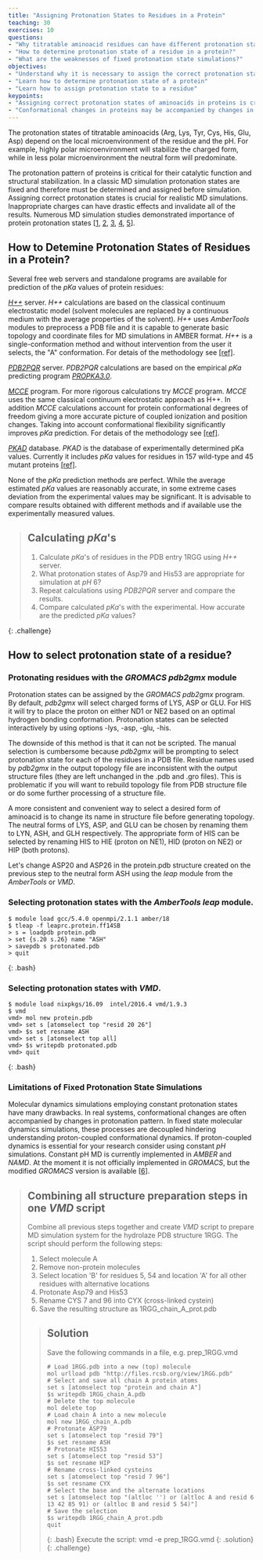 ```yaml
---
title: "Assigning Protonation States to Residues in a Protein"
teaching: 30
exercises: 10
questions:
- "Why titratable aminoacid residues can have different protonation states?"
- "How to determine protonation state of a residue in a protein?"
- "What are the weaknesses of fixed protonation state simulations?"
objectives:
- "Understand why it is necessary to assign the correct protonation state"
- "Learn how to determine protonation state of a protein"
- "Learn how to assign protonation state to a residue"
keypoints:
- "Assigning correct protonation states of aminoacids in proteins is crucial for realistic MD simulations"
- "Conformational changes in proteins may be accompanied by changes in protonation pattern."
---
```


The protonation states of titratable aminoacids (Arg, Lys, Tyr, Cys, His, Glu, Asp) depend on the local microenvironment of the residue and the pH. For example, highly polar microenvironment will stabilize the charged form, while in less polar microenvironment the neutral form will predominate.

The protonation pattern of proteins is critical for their catalytic function and structural stabilization. In a classic MD simulation protonation states are fixed and therefore must be determined and assigned before simulation. Assigning correct protonation states is crucial for realistic MD simulations. Inappropriate charges can have drastic effects and invalidate all of the results. Numerous MD simulation studies demonstrated importance of protein protonation states [[1](http://doi.org/10.1529/biophysj.105.059329), [2](http://doi.org/10.7554/eLife.16616), [3](https://doi.org/10.1016/j.cplett.2018.12.039), [4](https://doi.org/10.1021/jacs.9b06064), [5](https://doi.org/10.1016/j.dib.2016.07.040)].


## How to Detemine Protonation States of Residues in a Protein?

Several free web servers and standalone programs are available for prediction of the *pKa* values of protein residues:

[*H++*](http://biophysics.cs.vt.edu/index.php) server. *H++* calculations are based on the classical continuum electrostatic model (solvent molecules are replaced by a continuous medium with the average properties of the solvent). *H++* uses *AmberTools* modules to preprocess a PDB file and it is capable to generate basic topology and coordinate files for MD simulations in AMBER format. *H++* is a single-conformation method and without intervention from the user it selects, the "A" conformation. For detais of the methodology see [[ref]](https://doi.org/10.1093/nar/gks375).

[*PDB2PQR*](http://nbcr-222.ucsd.edu/pdb2pqr_2.1.1/) server. *PDB2PQR* calculations are based on the empirical *pKa* predicting program [*PROPKA3.0*](https://doi.org/10.1021/ct100578z).

[*MCCE*](https://sites.google.com/site/mccewiki/) program. For more rigorous calculations try *MCCE* program. *MCCE* uses the same classical continuum electrostatic approach as H++. In addition *MCCE* calculations account for protein conformational degrees of freedom giving a more accurate picture of coupled ionization and position changes. Taking into account conformational flexibility significantly improves *pKa* prediction. For detais of the methodology see [[ref]](https://doi.org/10.1002/jcc.21222).

[*PKAD*](http://compbio.clemson.edu/pkad) database. *PKAD* is the database of experimentally determined pKa values. Currently it includes *pKa* values for residues in 157 wild-type and 45 mutant proteins [[ref]](https://doi.org/10.1093/database/baz024).

None of the *pKa* prediction methods are perfect. While the average estimated *pKa* values are reasonably accurate, in some extreme cases deviation from the experimental values may be significant. It is advisable to compare results obtained with different methods and if available use the experimentally measured values.

> ## Calculating *pKa*'s
>1. Calculate *pKa*'s of residues in the PDB entry 1RGG using *H++* server.
>2. What protonation states of Asp79 and His53 are appropriate for simulation at *pH* 6?
>3. Repeat calculations using *PDB2PQR* server and compare the results.
>4. Compare calculated *pKa*'s with the experimental. How accurate are the predicted *pKa* values?
>
{: .challenge}

## How to select protonation state of a residue?

### Protonating residues with the *GROMACS pdb2gmx* module
Protonation states can be assigned by the *GROMACS pdb2gmx* program. By default, *pdb2gmx* will select charged forms of LYS, ASP or GLU. For HIS it will try to place the proton on either ND1 or NE2 based on an optimal hydrogen bonding conformation. Protonation states can be selected interactively by using options  -lys, -asp, -glu, -his.

The downside of this method is that it can not be scripted. The manual selection is cumbersome because *pdb2gmx* will be prompting to select protonation state for each of the residues in a PDB file. Residue names used by *pdb2gmx* in the output topology file are inconsistent with the output structure files (they are left unchanged in the .pdb and .gro files). This is problematic if you will want to rebuild topology file from PDB structure file or do some further processing of a structure file.

A more consistent and convenient way to select a desired form of aminoacid is to change its name in structure file before generating topology. The neutral forms of LYS, ASP, and GLU can be chosen by renaming them to LYN, ASH, and GLH respectively.  The appropriate form of HIS can be selected by renaming HIS to HIE (proton on NE1), HID (proton on NE2) or HIP (both protons).

Let's change ASP20 and ASP26 in the protein.pdb structure created on the previous step to the neutral form ASH using the *leap* module from the *AmberTools* or *VMD*.

### Selecting protonation states with the *AmberTools leap* module.
~~~
$ module load gcc/5.4.0 openmpi/2.1.1 amber/18
$ tleap -f leaprc.protein.ff14SB
> s = loadpdb protein.pdb
> set {s.20 s.26} name "ASH"
> savepdb s protonated.pdb
> quit
~~~
{: .bash}

### Selecting protonation states with *VMD*.
~~~
$ module load nixpkgs/16.09  intel/2016.4 vmd/1.9.3
$ vmd
vmd> mol new protein.pdb
vmd> set s [atomselect top "resid 20 26"]
vmd> $s set resname ASH
vmd> set s [atomselect top all]
vmd> $s writepdb protonated.pdb
vmd> quit
~~~
{: .bash}


### Limitations of Fixed Protonation State Simulations
Molecular dynamics simulations employing constant protonation states have many drawbacks. In real systems, conformational changes are often accompanied by changes in protonation pattern. In fixed state molecular dynamics simulations, these processes are decoupled hindering understanding proton-coupled conformational dynamics. If proton-coupled dynamics is essential for your research consider using constant *pH* simulations. Constant pH MD is currently implemented in *AMBER* and *NAMD*. At the moment it is not officially implemented in *GROMACS*, but the modified *GROMACS* version is available [[6](https://pubs.acs.org/doi/10.1021/ct200061r)].


> ## Combining all structure preparation steps in one *VMD* script
> Combine all previous steps together and create *VMD* script to prepare MD simulation system for the hydrolaze PDB structure 1RGG. The script should perform the following steps:
>
> 1. Select molecule A
> 2. Remove non-protein molecules
> 3. Select location 'B' for residues 5, 54 and location 'A' for all other residues with alternative locations
> 4. Protonate Asp79 and His53
> 5. Rename CYS 7 and 96 into CYX (cross-linked cystein)
> 6. Save the resulting structure as 1RGG_chain_A_prot.pdb
>
>>## Solution
>> Save the following commands in a file,  e.g. prep_1RGG.vmd
>> ~~~
>># Load 1RGG.pdb into a new (top) molecule
>>mol urlload pdb "http://files.rcsb.org/view/1RGG.pdb"
>># Select and save all chain A protein atoms
>>set s [atomselect top "protein and chain A"]
>>$s writepdb 1RGG_chain_A.pdb
>># Delete the top molecule
>>mol delete top
>># Load chain A into a new molecule
>>mol new 1RGG_chain_A.pdb
>># Protonate ASP79
>>set s [atomselect top "resid 79"]
>>$s set resname ASH
>># Protonate HIS53
>>set s [atomselect top "resid 53"]
>>$s set resname HIP
>># Rename cross-linked cysteins
>>set s [atomselect top "resid 7 96"]
>>$s set resname CYX
>># Select the base and the alternate locations
>>set s [atomselect top "(altloc '') or (altloc A and resid 6 13 42 85 91) or (altloc B and resid 5 54)"]
>># Save the selection
>>$s writepdb 1RGG_chain_A_prot.pdb
>>quit
>>~~~
>>{: .bash}
> Execute the script: vmd -e prep_1RGG.vmd
> {: .solution}
{: .challenge}
